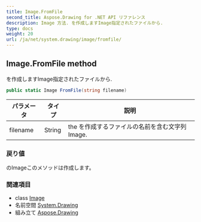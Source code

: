 ```yaml
---
title: Image.FromFile
second_title: Aspose.Drawing for .NET API リファレンス
description: Image 方法. を作成しますImage指定されたファイルから.
type: docs
weight: 20
url: /ja/net/system.drawing/image/fromfile/
---
```

## Image.FromFile method

を作成しますImage指定されたファイルから.

```csharp
public static Image FromFile(string filename)
```

| パラメータ | タイプ | 説明 |
| --- | --- | --- |
| filename | String | the を作成するファイルの名前を含む文字列Image. |

### 戻り値

のImageこのメソッドは作成します。

### 関連項目

* class [Image](../)
* 名前空間 [System.Drawing](../../image/)
* 組み立て [Aspose.Drawing](../../../)


